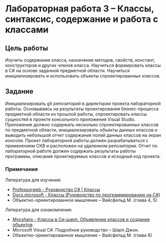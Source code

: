 # Лабораторная работа 3 – Классы, синтаксис, содержание и работа с классами
## Цель работы
Изучить содержание класса, назначение методов, свойств, констант, конструкторов и других членов класса. Научиться формировать классы в C# на основе заданной предметной области. Научиться инициализировать и использовать объекты спроектированных классов.
## Задание
Инициализировать git репозиторий в директории проекта лабораторной работы.
Основываясь на результаты проектирования бизнес-процесса предметной области из прошлой работы, спроектировать классы сущностей в проекте консольного приложения Visual Studio. Приложение должно содержать несколько спроектированных классов по предметной области, инициализировать объекты данных классов и выводить небольшой отчет содержания полей данных классов на экран консоли.
Проект лабораторной работы должен разрабатываться с применением СКВ и расположен на удаленном репозитории. 
Отчет по лабораторной работе должен содержать результаты работы программы, описание проектируемых классов и исходный код проекта.
### Примечания
Литература для изучения:
- [Professorweb - Руководство C# | Классы](https://professorweb.ru/my/csharp/charp_theory/level5/5_1.php)
- [Docs.microsoft - Классы (Руководство по программированию на C#)](https://docs.microsoft.com/ru-ru/dotnet/csharp/programming-guide/classes-and-structs/classes) 
- Объектно-ориентированное мышление – Вайсфельд М. (глава 4, 5)

Литература для ознакомления:
- [Mycsharp - Классы в Си-шарп. Объявление классов и создание объектов](http://mycsharp.ru/post/24/2013_06_21_klassy_v_si-sharp_obyavlenie_klassov_i_sozdanie_obektov.html)
- Microsoft Visual C#. Подробное руководство – Шарп Джон.
- Объектно-ориентированное мышление – Вайсфельд М. (глава 6)
